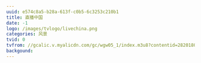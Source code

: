 ```yaml
---
uuid: e574c8a5-b28a-613f-c0b5-6c3253c210b1
title: 直播中国
date: -1
logo: /images/tvlogo/livechina.png
categories: 风景
tvid: 0
tvfrom: //gcalic.v.myalicdn.com/gc/wgw05_1/index.m3u8?contentid=2820180516001
backgound: 
---
```


